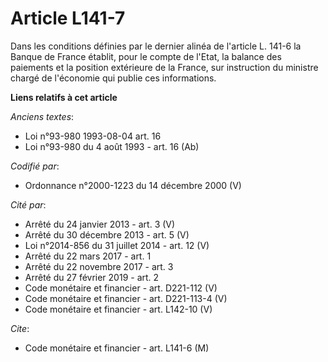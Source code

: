 # Article L141-7

Dans les conditions définies par le dernier alinéa de l'article L. 141-6 la Banque de France établit, pour le compte de
l'Etat, la balance des paiements et la position extérieure de la France, sur instruction du ministre chargé de l'économie qui
publie ces informations.

**Liens relatifs à cet article**

_Anciens textes_:

  - Loi n°93-980 1993-08-04 art. 16
  - Loi n°93-980 du 4 août 1993 - art. 16 (Ab)

_Codifié par_:

  - Ordonnance n°2000-1223 du 14 décembre 2000 (V)

_Cité par_:

  - Arrêté du 24 janvier 2013 - art. 3 (V)
  - Arrêté du 30 décembre 2013 - art. 5 (V)
  - Loi n°2014-856 du 31 juillet 2014 - art. 12 (V)
  - Arrêté du 22 mars 2017 - art. 1
  - Arrêté du 22 novembre 2017 - art. 3
  - Arrêté du 27 février 2019 - art. 2
  - Code monétaire et financier - art. D221-112 (V)
  - Code monétaire et financier - art. D221-113-4 (V)
  - Code monétaire et financier - art. L142-10 (V)

_Cite_:

  - Code monétaire et financier - art. L141-6 (M)
